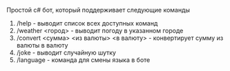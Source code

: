 Простой c# бот, который поддерживает следующие команды
1. /help - выводит список всех доступных команд
2. /weather <город> - выводит погоду в указанном городе
3. /convert <сумма> <из валюты> <в валюту> - конвертирует сумму из валюты в валюту
4. /joke - выводит случайную шутку
5. /language - команда для смены языка в боте

